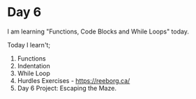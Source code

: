 # Day 6
I am learning "Functions, Code Blocks and While Loops" today.

Today I learn't;
1. Functions
2. Indentation
3. While Loop
4. Hurdles Exercises - https://reeborg.ca/
5. Day 6 Project: Escaping the Maze.